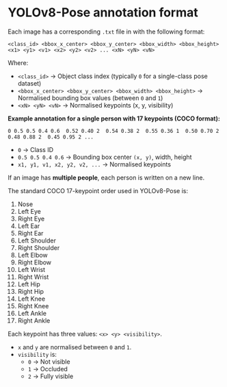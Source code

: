 # YOLOv8-Pose annotation format

Each image has a corresponding `.txt` file in with the following format:

```
<class_id> <bbox_x_center> <bbox_y_center> <bbox_width> <bbox_height> <x1> <y1> <v1> <x2> <y2> <v2> ... <xN> <yN> <vN>
```

Where:
- `<class_id>` → Object class index (typically `0` for a single-class pose dataset)
- `<bbox_x_center> <bbox_y_center> <bbox_width> <bbox_height>` → Normalised bounding box values (between `0` and `1`)
- `<xN> <yN> <vN>` → Normalised keypoints (x, y, visibility)

**Example annotation for a single person with 17 keypoints (COCO format):**

```
0 0.5 0.5 0.4 0.6  0.52 0.40 2  0.54 0.38 2  0.55 0.36 1  0.50 0.70 2  0.48 0.88 2  0.45 0.95 2 ...
```

- `0` → Class ID
- `0.5 0.5 0.4 0.6` → Bounding box center `(x, y)`, width, height
- `x1, y1, v1, x2, y2, v2, ...` → Normalised keypoints

If an image has **multiple people**, each person is written on a new line.


The standard COCO 17-keypoint order used in YOLOv8-Pose is:

1. Nose
2. Left Eye
3. Right Eye
4. Left Ear
5. Right Ear
6. Left Shoulder
7. Right Shoulder
8. Left Elbow
9. Right Elbow
10. Left Wrist
11. Right Wrist
12. Left Hip
13. Right Hip
14. Left Knee
15. Right Knee
16. Left Ankle
17. Right Ankle

Each keypoint has three values: `<x> <y> <visibility>`.
- `x` and `y` are normalised between `0` and `1`.
- `visibility` is:
  - `0` → Not visible
  - `1` → Occluded
  - `2` → Fully visible


